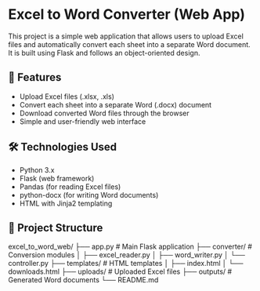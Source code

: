 # Excel to Word Converter (Web App)

This project is a simple web application that allows users to upload Excel files and automatically convert each sheet into a separate Word document. It is built using Flask and follows an object-oriented design.

## 🚀 Features

- Upload Excel files (.xlsx, .xls)
- Convert each sheet into a separate Word (.docx) document
- Download converted Word files through the browser
- Simple and user-friendly web interface

## 🛠️ Technologies Used

- Python 3.x
- Flask (web framework)
- Pandas (for reading Excel files)
- python-docx (for writing Word documents)
- HTML with Jinja2 templating

## 📂 Project Structure

excel_to_word_web/
├── app.py # Main Flask application
├── converter/ # Conversion modules
│ ├── excel_reader.py
│ ├── word_writer.py
│ └── controller.py
├── templates/ # HTML templates
│ ├── index.html
│ └── downloads.html
├── uploads/ # Uploaded Excel files
├── outputs/ # Generated Word documents
└── README.md
